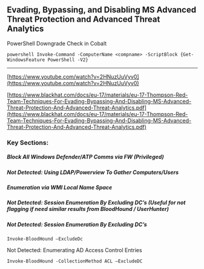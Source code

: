 ## Evading, Bypassing, and Disabling MS Advanced Threat Protection and Advanced Threat Analytics

PowerShell Downgrade Check in Cobalt

```
powershell Invoke-Command -ComputerName <compname> -ScriptBlock {Get-WindowsFeature PowerShell -V2}
```

---

[https://www.youtube.com/watch?v=2HNuzUuVyv0](https://www.youtube.com/watch?v=2HNuzUuVyv0)

[https://www.blackhat.com/docs/eu-17/materials/eu-17-Thompson-Red-Team-Techniques-For-Evading-Bypassing-And-Disabling-MS-Advanced-Threat-Protection-And-Advanced-Threat-Analytics.pdf](https://www.blackhat.com/docs/eu-17/materials/eu-17-Thompson-Red-Team-Techniques-For-Evading-Bypassing-And-Disabling-MS-Advanced-Threat-Protection-And-Advanced-Threat-Analytics.pdf)

### Key Sections:

##### Block All Windows Defender/ATP Comms via FW \(Privileged\)

##### Not Detected: Using LDAP/Powerview To Gather Computers/Users

##### Enumeration via WMI Local Name Space

##### Not Detected: Session Enumeration By Excluding DC’s \(Useful for not flagging if need similar results from BloodHound / UserHunter\)

##### Not Detected: Session Enumeration By Excluding DC’s

`Invoke-BloodHound –ExcludeDc`

Not Detected: Enumerating AD Access Control Entries

```
Invoke-BloodHound -CollectionMethod ACL –ExcludeDC
```



